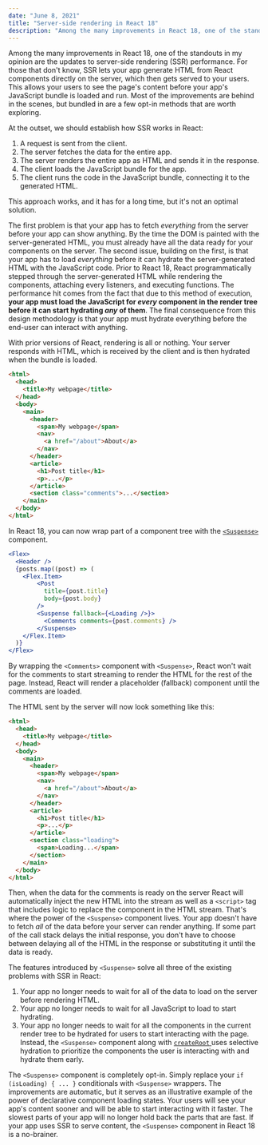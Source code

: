 ```yaml
---
date: "June 8, 2021"
title: "Server-side rendering in React 18"
description: "Among the many improvements in React 18, one of the standouts in my opinion are the updates to server-side rendering (SSR) performance. For those that don't know, SSR lets your app generate HTML from React components directly on the server, which then gets served to your users. This allows your users to see the page's content before your app's JavaScript bundle is loaded and run. Most of the improvements are behind in the scenes, but bundled in are a few opt-in methods that are worth exploring."
---
```


Among the many improvements in React 18, one of the standouts in my opinion are the updates to server-side rendering (SSR) performance. For those that don't know, SSR lets your app generate HTML from React components directly on the server, which then gets served to your users. This allows your users to see the page's content before your app's JavaScript bundle is loaded and run. Most of the improvements are behind in the scenes, but bundled in are a few opt-in methods that are worth exploring.

At the outset, we should establish how SSR works in React:

1. A request is sent from the client.
2. The server fetches the data for the entire app.
3. The server renders the entire app as HTML and sends it in the response.
4. The client loads the JavaScript bundle for the app.
5. The client runs the code in the JavaScript bundle, connecting it to the generated HTML.

This approach works, and it has for a long time, but it's not an optimal solution.

The first problem is that your app has to fetch _everything_ from the server before your app can show anything. By the time the DOM is painted with the server-generated HTML, you must already have all the data ready for your components on the server. The second issue, building on the first, is that your app has to load _everything_ before it can hydrate the server-generated HTML with the JavaScript code. Prior to React 18, React programmatically stepped through the server-generated HTML while rendering the components, attaching every listeners, and executing functions. The performance hit comes from the fact that due to this method of execution, **your app must load the JavaScript for _every_ component in the render tree before it can start hydrating _any_ of them**. The final consequence from this design methodology is that your app must hydrate everything before the end-user can interact with anything.

With prior versions of React, rendering is all or nothing. Your server responds with HTML, which is received by the client and is then hydrated when the bundle is loaded.

```html
<html>
  <head>
    <title>My webpage</title>
  </head>
  <body>
    <main>
      <header>
        <span>My webpage</span>
        <nav>
          <a href="/about">About</a>
        </nav>
      </header>
      <article>
        <h1>Post title</h1>
        <p>...</p>
      </article>
      <section class="comments">...</section>
    </main>
  </body>
</html>
```

In React 18, you can now wrap part of a component tree with the [`<Suspense>`](https://github.com/reactwg/react-18/discussions/37) component.

```jsx
<Flex>
  <Header />
  {posts.map((post) => (
	<Flex.Item>
		<Post
		  title={post.title}
		  body={post.body}
		/>
		<Suspense fallback={<Loading />}>
		  <Comments comments={post.comments} />
		</Suspense>
	</Flex.Item>
  )}
</Flex>
```

By wrapping the `<Comments>` component with `<Suspense>`, React won't wait for the comments to start streaming to render the HTML for the rest of the page. Instead, React will render a placeholder (fallback) component until the comments are loaded.

The HTML sent by the server will now look something like this:

```html
<html>
  <head>
    <title>My webpage</title>
  </head>
  <body>
    <main>
      <header>
        <span>My webpage</span>
        <nav>
          <a href="/about">About</a>
        </nav>
      </header>
      <article>
        <h1>Post title</h1>
        <p>...</p>
      </article>
      <section class="loading">
        <span>Loading...</span>
      </section>
    </main>
  </body>
</html>
```

Then, when the data for the comments is ready on the server React will automatically inject the new HTML into the stream as well as a `<script>` tag that includes logic to replace the component in the HTML stream. That's where the power of the `<Suspense>` component lives. Your app doesn't have to fetch _all_ of the data before your server can render anything. If some part of the call stack delays the initial response, you don't have to choose between delaying all of the HTML in the response or substituting it until the data is ready.

The features introduced by `<Suspense>` solve all three of the existing problems with SSR in React:

1. Your app no longer needs to wait for all of the data to load on the server before rendering HTML.
2. Your app no longer needs to wait for all JavaScript to load to start hydrating.
3. Your app no longer needs to wait for all the components in the current render tree to be hydrated for users to start interacting with the page. Instead, the `<Suspense>` component along with [ `createRoot` ](https://github.com/reactwg/react-18/discussions/5) uses selective hydration to prioritize the components the user is interacting with and hydrate them early.

The `<Suspense>` component is completely opt-in. Simply replace your `if (isLoading) { ... }` conditionals with `<Suspense>` wrappers. The improvements are automatic, but it serves as an illustrative example of the power of declarative component loading states. Your users will see your app's content sooner and will be able to start interacting with it faster. The slowest parts of your app will no longer hold back the parts that are fast. If your app uses SSR to serve content, the `<Suspense>` component in React 18 is a no-brainer.
